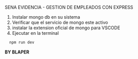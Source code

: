 SENA EVIDENCIA - GESTION DE EMPLEADOS CON EXPRESS

1. Instalar mongo db en su sistema
2. Verificar que el servicio de mongo este activo
3. instalar la extension oficial de mongo para VSCODE
4. Ejecutar en la terminal
```bash
  npm run dev
```

**BY BLAPER**
